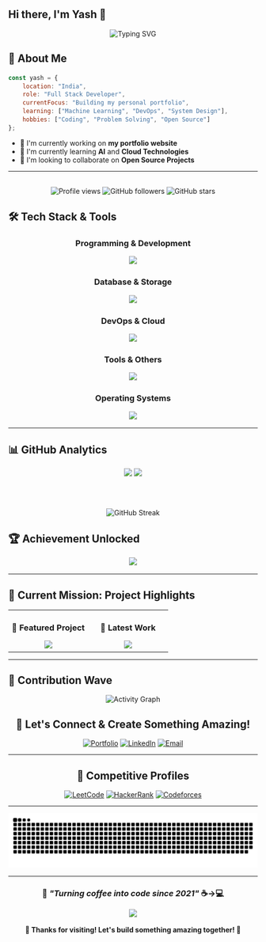 ## Hi there, I'm Yash 👋

<div align="center">
    <img src="https://readme-typing-svg.herokuapp.com?font=Fira+Code&weight=500&size=28&pause=1000&color=2E8B57&center=true&vCenter=true&width=700&lines=Full+Stack+%2B+AI+Developer;Software+Developer;Problem+Solver" alt="Typing SVG" />
</div>

## 🚀 About Me

```javascript
const yash = {
    location: "India",
    role: "Full Stack Developer",
    currentFocus: "Building my personal portfolio",
    learning: ["Machine Learning", "DevOps", "System Design"],
    hobbies: ["Coding", "Problem Solving", "Open Source"]
};
```

- 🔭 I'm currently working on **my portfolio website**
- 🌱 I'm currently learning **AI** and **Cloud Technologies**
- 👯 I'm looking to collaborate on **Open Source Projects**
--- 

<br>
<div align="center">


<img src="https://komarev.com/ghpvc/?username=yashsuthar00&style=for-the-badge&color=blueviolet" alt="Profile views" />
<img src="https://img.shields.io/github/followers/yashsuthar00?label=Followers&style=for-the-badge&color=blue&labelColor=black" alt="GitHub followers" />
<img src="https://img.shields.io/github/stars/yashsuthar00?label=Stars&style=for-the-badge&color=yellow&labelColor=black" alt="GitHub stars" />

</div>

## 🛠️ Tech Stack & Tools

<div align="center">

### Programming & Development
<img src="https://skillicons.dev/icons?i=cpp,java,python,js,typescript,nextjs,react,nodejs,express,flask" />

### Database & Storage
<img src="https://skillicons.dev/icons?i=mysql,mongodb,redis,postgres" />

### DevOps & Cloud
<img src="https://skillicons.dev/icons?i=docker,kubernetes,aws,gcp,rabbitmq,kafka" />
<!-- <img src="https://img.shields.io/badge/n8n-EA4B71?style=for-the-badge&logo=n8n&logoColor=white"/> -->

### Tools & Others
<img src="https://skillicons.dev/icons?i=git,github,vscode,figma,postman,jenkins,bash" />

### Operating Systems
<img src="https://skillicons.dev/icons?i=linux,ubuntu,arch" />

</div>

---





## 📊 GitHub Analytics

<div align="center">

<img height="170em" src="https://github-readme-stats.vercel.app/api?username=yashsuthar00&show_icons=true&theme=github_dark&hide_border=true&bg_color=0d1117&title_color=58a6ff&icon_color=1f6feb&text_color=c9d1d9&border_color=30363d"/>
<img height="170em" src="https://github-readme-stats.vercel.app/api/top-langs/?username=yashsuthar00&layout=compact&theme=github_dark&hide_border=true&bg_color=0d1117&title_color=58a6ff&text_color=c9d1d9&border_color=30363d"/>

<br/><br/>


<div align="center">
  <img src="https://github-readme-streak-stats.herokuapp.com/?user=yashsuthar00&theme=dark&hide_border=true&stroke=0000&background=0D1117&ring=1793D1&fire=F85D7F&currStreakLabel=1793D1" alt="GitHub Streak" />
</div>

</div>

## 🏆 Achievement Unlocked

<div align="center">
  <img src="https://github-profile-trophy.vercel.app/?username=yashsuthar00&theme=tokyonight&no-frame=true&column=7&margin-w=15&margin-h=15" />
</div>

---

## 🎯 Current Mission: Project Highlights

<table>
  <tr>
    <td width="50%">
      <h3 align="center">🌟 Featured Project</h3>
      <div align="center">  
        <a href="https://github.com/yashsuthar00/Collab-IDE">
          <img src="https://github-readme-stats.vercel.app/api/pin/?username=yashsuthar00&repo=Collab-IDE&theme=tokyonight&hide_border=true&bg_color=0D1117" />
        </a>
      </div>
    </td>
    <td width="50%">
      <h3 align="center">🚀 Latest Work</h3>
      <div align="center">
        <a href="https://github.com/yashsuthar00/portfolio">
          <img src="https://github-readme-stats.vercel.app/api/pin/?username=yashsuthar00&repo=portfolio&theme=tokyonight&hide_border=true&bg_color=0D1117" />
        </a>
      </div>
    </td>
  </tr>
</table>

---



## 🌊 Contribution Wave
<div align="center">

![Activity Graph](https://github-readme-activity-graph.vercel.app/graph?username=yashsuthar00&theme=react-dark&bg_color=0D1117&color=00D9FF&line=00D9FF&point=FF6B6B&area=true&hide_border=true)

</div>


<div align="center">

## 🤝 Let's Connect & Create Something Amazing!

[![Portfolio](https://img.shields.io/badge/-Portfolio-FF6B6B?style=for-the-badge&logo=firefox&logoColor=white)](https://yashsuthar.com)
[![LinkedIn](https://img.shields.io/badge/-LinkedIn-0077B5?style=for-the-badge&logo=linkedin&logoColor=white)](https://linkedin.com/in/yashsuthar00)
[![Email](https://img.shields.io/badge/-Email-D14836?style=for-the-badge&logo=gmail&logoColor=white)](mailto:hello@yashsuthar.com)
<!-- [![Twitter](https://img.shields.io/badge/-Twitter-1DA1F2?style=for-the-badge&logo=twitter&logoColor=white)](https://twitter.com/yourhandle) -->

</div>

---

<div align="center">

## 🏅 Competitive Profiles

[![LeetCode](https://img.shields.io/badge/LeetCode-FFA116?style=for-the-badge&logo=leetcode&logoColor=white)](https://leetcode.com/yashsuthar00)
[![HackerRank](https://img.shields.io/badge/HackerRank-2EC866?style=for-the-badge&logo=hackerrank&logoColor=white)](https://www.hackerrank.com/yashsuthar00)
[![Codeforces](https://img.shields.io/badge/Codeforces-1F8ACB?style=for-the-badge&logo=codeforces&logoColor=white)](https://codeforces.com/profile/yashsuthar00)

</div>

---

<div align="center">

<picture>
      <source style="min-width: 100%;" media="(prefers-color-scheme: dark)" srcset="https://raw.githubusercontent.com/yashsuthar00/yashsuthar00/output/github-snake-dark.svg">
      <source style="min-width: 100%;" media="(prefers-color-scheme: light)" srcset="https://raw.githubusercontent.com/yashsuthar00/yashsuthar00/output/github-snake.svg">
      <img style="min-width: 100%;" src="https://raw.githubusercontent.com/yashsuthar00/yashsuthar00/output/github-snake.svg" alt="GitHub Snake">
</picture>


</div>

---

<div align="center">

### 💫 *"Turning coffee into code since 2021"* ☕→💻


<img src="https://user-images.githubusercontent.com/74038190/212284158-e840e285-664b-44d7-b79b-e264b5e54825.gif" width="400">

**🌟 Thanks for visiting! Let's build something amazing together! 🌟**

</div>